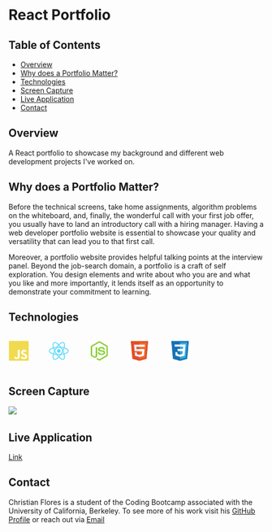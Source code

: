 <!-- omit in toc -->
# React Portfolio

<!-- omit in toc -->
## Table of Contents
- [Overview](#overview)
- [Why does a Portfolio Matter?](#why-does-a-portfolio-matter)
- [Technologies](#technologies)
- [Screen Capture](#screen-capture)
- [Live Application](#live-application)
- [Contact](#contact)
  
## Overview
A React portfolio to showcase my background and different web development projects I've worked on. 

## Why does a Portfolio Matter?
Before the technical screens, take home assignments, algorithm problems on the whiteboard, and, finally, the wonderful call with your first job offer, you usually have to land an introductory call with a hiring manager. Having a web developer portfolio website is essential to showcase your quality and versatility that can lead you to that first call. 

Moreover, a portfolio website provides helpful talking points at the interview panel. Beyond the job-search domain, a portfolio is a craft of self exploration. You design elements and write about who you are and what you like and more importantly, it lends itself as an opportunity to demonstrate your commitment to learning. 

## Technologies
<div style="display: inline_block"><br>
  <img height="40" align="center" alt="Chris-Js" height="30" width="40" src="https://raw.githubusercontent.com/devicons/devicon/master/icons/javascript/javascript-plain.svg">
 &nbsp;&nbsp;&nbsp;&nbsp;&nbsp;&nbsp;&nbsp;&nbsp;
  <img height="40" align="center" alt="Chris-React" height="30" width="40" src="https://raw.githubusercontent.com/devicons/devicon/master/icons/react/react-original.svg">
 &nbsp;&nbsp;&nbsp;&nbsp;&nbsp;&nbsp;&nbsp;&nbsp;
 <img height="40" align="center" alt="Chris-Node" height="30" width="40" src="https://raw.githubusercontent.com/devicons/devicon/master/icons/nodejs/nodejs-original.svg">
 &nbsp;&nbsp;&nbsp;&nbsp;&nbsp;&nbsp;&nbsp;&nbsp;
  <img height="40" align="center" alt="Chris-HTML" height="30" width="40" src="https://raw.githubusercontent.com/devicons/devicon/master/icons/html5/html5-original.svg">
 &nbsp;&nbsp;&nbsp;&nbsp;&nbsp;&nbsp;&nbsp;&nbsp;
  <img height="40" align="center" alt="Chris-CSS" height="30" width="40" src="https://raw.githubusercontent.com/devicons/devicon/master/icons/css3/css3-original.svg">
  &nbsp;&nbsp;&nbsp;&nbsp;&nbsp;&nbsp;&nbsp;&nbsp;
</div>
  
</br>

## Screen Capture
![](https://github.com/c1flores/React-Portfolio/blob/main/src/assets/screen%20capture/Walkthrough.gif)

## Live Application
[Link](https://c1flores.github.io/React-Portfolio/)

## Contact
Christian Flores is a student of the Coding Bootcamp associated with the University of California, Berkeley. To see more of his work visit his [GitHub Profile](https://github.com/c1flores) or reach out via [Email](mailto:c1flores@ucsd.edu)
